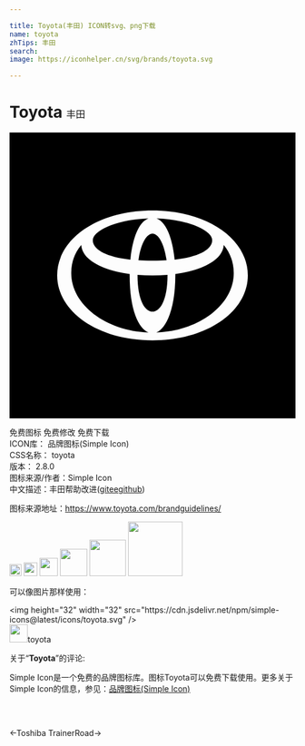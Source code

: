 ```yaml
---

title: Toyota(丰田) ICON转svg、png下载
name: toyota
zhTips: 丰田
search: 
image: https://iconhelper.cn/svg/brands/toyota.svg

---
```


# Toyota  <small style="font-size: 60%;font-weight: 100">丰田</small>

<div id="svg" class="svg-wrap">
<svg role="img" viewBox="0 0 24 24" xmlns="http://www.w3.org/2000/svg"><title>Toyota icon</title><path d="M0 0v24h24V0zm12 6.552c4.532 0 8 2.337 8 5.448 0 3.009-3.38 5.448-8 5.448S4 15.01 4 12c0-3.111 3.468-5.448 8-5.448zm-.34.66c-1.137.032-2.215.226-3.154.568-.867.33-1.406.748-1.495 1.108-.167.672.616 1.512 3.134 1.786.167-1.71.674-3.156 1.516-3.462zm.68 0c.84.306 1.348 1.751 1.515 3.462 2.517-.274 3.3-1.114 3.133-1.786-.09-.362-.633-.783-1.508-1.113-.935-.34-2.009-.53-3.14-.563zM12 8.49c-.481 0-.99.824-1.18 2.241.362.023.755.035 1.18.035.424 0 .817-.012 1.18-.035-.19-1.417-.698-2.241-1.18-2.241zm-5.978.947a3.668 3.668 0 0 0-.842 2.367c0 2.647 2.907 4.854 6.49 4.982-.835-.321-1.587-1.877-1.587-4.812v-.095c-2.346-.318-3.992-1.226-4.061-2.442zm11.956 0c-.069 1.216-1.715 2.124-4.061 2.442v.095c0 2.808-.76 4.477-1.6 4.813 3.588-.124 6.503-2.332 6.503-4.983 0-.918-.307-1.71-.842-2.367zM13.26 11.95a14.92 14.92 0 0 1-2.518 0v.023c0 2.167.65 3.065 1.259 3.065.609 0 1.26-.898 1.26-3.065v-.023Z"/></svg>
</div>
<detail full-name='toyota'></detail>

<div class="detail-page">
<p>
<span><span class="badge-success badge">免费图标</span> <span class="badge-success badge">免费修改</span>  <span class="badge-success badge">免费下载</span> </span>
<br/>
<span>
ICON库：
<span class="badge-secondary badge">品牌图标(Simple Icon)</span> 
</span>
<br/>
<span>
CSS名称：
<span class="badge-secondary badge">toyota</span> 
</span>

<br/>
<span>
版本：
<span class="badge-secondary badge">2.8.0</span> 
</span>
<br/>
<span>图标来源/作者：<span class="badge-light badge">Simple Icon</span></span> 
<br/>
<span class="zh-detail">中文描述：<span class="badge-primary badge">丰田</span><span class="help-link"><span>帮助改进</span>(<a href="https://gitee.com/liuwave/icon-helper/edit/master/json/brands/toyota.json" target="_blank" rel="noopener noreferrer">gitee</a><a href="https://github.com/liuwave/icon-helper/edit/master/json/brands/toyota.json" target="_blank" rel="noopener noreferrer">github</a></span>)</span><br/>
</p>
</div><div class="description description alert alert-light"><p>图标来源地址：<a href="https://www.toyota.com/brandguidelines/" target="_blank" rel="noopener noreferrer">https://www.toyota.com/brandguidelines/</a></p></div>
<div class="alert alert-dark">
<img height="21" width="21" src="https://cdn.jsdelivr.net/npm/simple-icons@latest/icons/toyota.svg" />
<img height="24" width="24" src="https://cdn.jsdelivr.net/npm/simple-icons@latest/icons/toyota.svg" />
<img height="32" width="32" src="https://cdn.jsdelivr.net/npm/simple-icons@latest/icons/toyota.svg" />
<img height="48" width="48" src="https://cdn.jsdelivr.net/npm/simple-icons@latest/icons/toyota.svg" />
<img height="64" width="64" src="https://cdn.jsdelivr.net/npm/simple-icons@latest/icons/toyota.svg" />
<img height="96" width="96" src="https://cdn.jsdelivr.net/npm/simple-icons@latest/icons/toyota.svg" />

</div>
<div>
  <p>可以像图片那样使用：    
  </p>
  <div class="alert alert-primary" style="font-size: 14px">
    &lt;img height="32" width="32" src="https://cdn.jsdelivr.net/npm/simple-icons@latest/icons/toyota.svg" /&gt;
    <copy-btn content='<img height="32" width="32" src="https://cdn.jsdelivr.net/npm/simple-icons@latest/icons/toyota.svg" />'></copy-btn>
  </div>
  <div class="alert alert-secondary">
    <img height="32" width="32" src="https://cdn.jsdelivr.net/npm/simple-icons@latest/icons/toyota.svg" />toyota
    <copy-btn content="toyota" btn-title="复制图标名称"></copy-btn>
  </div>
</div>
<div class="icon-detail__container">
<p>关于“<b>Toyota</b>”的评论:</p>
</div>
<Vssue title="关于“Toyota”的评论" />
<div><p>Simple Icon是一个免费的品牌图标库。图标Toyota可以免费下载使用。更多关于  Simple Icon的信息，参见：<a target="_blank" href="https://iconhelper.cn/brands.html">品牌图标(Simple Icon)</a>
</p></div>


<div style="padding:2rem 0 " class="page-nav"><p class="inner"><span class="prev">←<router-link to="/icon/toshiba.html">Toshiba</router-link></span> <span class="next"><router-link to="/icon/trainerroad.html">TrainerRoad</router-link>→</span></p></div>
